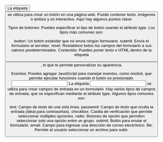 <button>
La etiqueta <button> se utiliza para crear un botón en una página web. Puede contener texto, imágenes o ambos y es interactivo. Aquí hay algunos puntos clave:

Tipos de botones: Puedes especificar el tipo de botón usando el atributo type. Los tipos más comunes son:

button: Un botón estándar que no envía ningún formulario.
submit: Envía el formulario al servidor.
reset: Restablece todos los campos del formulario a sus valores predeterminados.
Contenido: Puedes poner texto o HTML dentro de la etiqueta <button>, lo que te permite personalizar su apariencia.

Eventos: Puedes agregar JavaScript para manejar eventos, como onclick, que permite ejecutar funciones cuando el botón es presionado.
<input>
La etiqueta <input> se utiliza para crear campos de entrada en un formulario. Hay varios tipos de campos de entrada, que se especifican mediante el atributo type. Algunos tipos comunes son:

text: Campo de texto de una sola línea.
password: Campo de texto que oculta la entrada (ideal para contraseñas).
checkbox: Casilla de verificación que permite seleccionar múltiples opciones.
radio: Botones de opción que permiten seleccionar solo una opción entre un grupo.
submit: Botón para enviar el formulario.
email: Campo para ingresar una dirección de correo electrónico.
file: Permite al usuario seleccionar un archivo para subir.